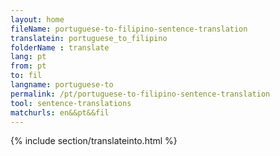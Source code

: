 ```yaml
---
layout: home
fileName: portuguese-to-filipino-sentence-translation
translatein: portuguese_to_filipino
folderName : translate
lang: pt
from: pt
to: fil
langname: portuguese-to
permalink: /pt/portuguese-to-filipino-sentence-translation
tool: sentence-translations
matchurls: en&&pt&&fil
---
```

{% include section/translateinto.html %}
